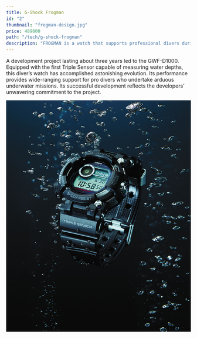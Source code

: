 ```yaml
---
title: G-Shock Frogman
id: "2"
thumbnail: "frogman-design.jpg"
price: 489800
path: "/tech/g-shock-frogman"
description: "FROGMAN is a watch that supports professional divers during the most arduous missions. Its reliability is more than a matter of functions. The GWF-D1000 is not only equipped with a shock-resistant structure, G-SHOCK’s core technology, but also with tough specifications that stand up to hard underwater use. Together, these provide all the strength divers require."
---
```


A development project lasting about three years led to the GWF-D1000. Equipped with the first Triple Sensor capable of measuring water depths, this diver’s watch has accomplished astonishing evolution. Its performance provides wide-ranging support for pro divers who undertake arduous underwater missions. Its successful development reflects the developers’ unwavering commitment to the project.

![](frogman-function.jpg)